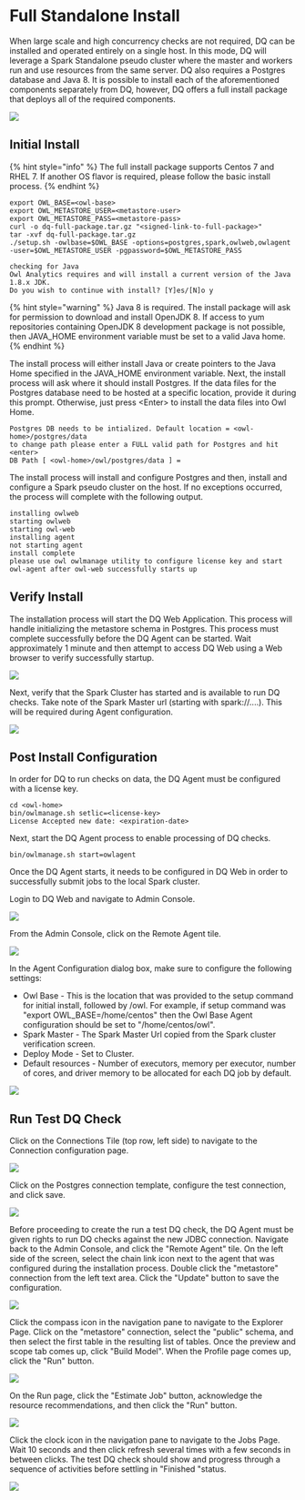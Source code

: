 # Full Standalone Install

When large scale and high concurrency checks are not required, DQ can be installed and operated entirely on a single host. In this mode, DQ will leverage a Spark Standalone pseudo cluster where the master and workers run and use resources from the same server. DQ also requires a Postgres database and Java 8. It is possible to install each of the aforementioned components separately  from DQ, however, DQ offers a full install package that deploys all of the required components.

![](../.gitbook/assets/screenshot-2021-06-14-at-5.44.53-pm.png)

## Initial Install

{% hint style="info" %}
The full install package supports Centos 7 and RHEL 7. If another OS flavor is required, please follow the basic install process.
{% endhint %}

```text
export OWL_BASE=<owl-base>
export OWL_METASTORE_USER=<metastore-user>
export OWL_METASTORE_PASS=<metastore-pass>
curl -o dq-full-package.tar.gz "<signed-link-to-full-package>"
tar -xvf dq-full-package.tar.gz
./setup.sh -owlbase=$OWL_BASE -options=postgres,spark,owlweb,owlagent -user=$OWL_METASTORE_USER -pgpassword=$OWL_METASTORE_PASS

checking for Java
Owl Analytics requires and will install a current version of the Java 1.8.x JDK.
Do you wish to continue with install? [Y]es/[N]o y
```

{% hint style="warning" %}
Java 8 is required. The install package will ask for permission to download and install OpenJDK 8. If access to yum repositories containing OpenJDK 8 development package is not possible,  then JAVA\_HOME environment variable must be set to a valid Java home.
{% endhint %}

The install process will either install Java or create pointers to the Java Home specified in the JAVA\_HOME environment variable. Next, the install process will ask where it should install Postgres. If the data files for the Postgres database need to be hosted at a specific location, provide it during this prompt. Otherwise, just press &lt;Enter&gt; to install the data files into Owl Home.

```text
Postgres DB needs to be intialized. Default location = <owl-home>/postgres/data
to change path please enter a FULL valid path for Postgres and hit <enter>
DB Path [ <owl-home>/owl/postgres/data ] = 
```

The install process will install and configure Postgres and then, install and configure a Spark pseudo cluster on the host. If no exceptions occurred, the process will complete with the following output.

```text
installing owlweb
starting owlweb
starting owl-web
installing agent
not starting agent
install complete
please use owl owlmanage utility to configure license key and start owl-agent after owl-web successfully starts up
```

## Verify Install

The installation process will start the DQ Web Application. This process will handle initializing the metastore schema in Postgres. This process must complete successfully before the DQ Agent can be started. Wait approximately 1 minute and then attempt to access DQ Web using a Web browser to verify successfully startup.

![](../.gitbook/assets/screenshot-2021-06-14-at-4.02.00-pm.png)

Next, verify that the Spark Cluster has started and is available to run DQ checks. Take note of the Spark Master url \(starting with spark://....\). This will be required during Agent configuration.

![](../.gitbook/assets/screenshot-2021-06-14-at-4.17.30-pm.png)

## Post Install Configuration

In order for DQ to run checks on data, the DQ Agent must be configured with a license key.

```text
cd <owl-home>
bin/owlmanage.sh setlic=<license-key>
License Accepted new date: <expiration-date>
```

Next, start the DQ Agent process to enable processing of DQ checks.

```text
bin/owlmanage.sh start=owlagent
```

Once the DQ Agent starts, it needs to be configured in DQ Web in order to successfully submit jobs to the local Spark cluster.

Login to DQ Web and navigate to Admin Console.

![](../.gitbook/assets/screenshot-2021-06-14-at-4.46.39-pm.png)

From the Admin Console, click on the Remote Agent tile.

![](../.gitbook/assets/screenshot-2021-06-14-at-4.23.27-pm.png)

In the Agent Configuration dialog box, make sure to configure the following settings:

* Owl Base - This is the location that was provided to the setup command for initial install, followed by /owl. For example, if setup command was "export OWL\_BASE=/home/centos" then the Owl Base Agent configuration should be set to "/home/centos/owl".
* Spark Master - The Spark Master Url copied from the Spark cluster verification screen.
* Deploy Mode - Set to Cluster.
* Default resources - Number of executors, memory per executor, number of cores, and driver memory to be allocated for each DQ job by default.

![](../.gitbook/assets/screenshot-2021-06-14-at-4.25.09-pm.png)



## Run Test DQ Check

Click on the Connections Tile \(top row, left side\) to navigate to the Connection configuration page.

![](../.gitbook/assets/screenshot-2021-06-14-at-5.00.59-pm.png)

Click on the Postgres connection template, configure the test connection, and click save.

![](../.gitbook/assets/screenshot-2021-06-14-at-5.02.00-pm.png)

Before proceeding to create the run a test DQ check, the DQ Agent must be given rights to run DQ checks against the new JDBC connection. Navigate back to the Admin Console, and click the "Remote Agent" tile. On the left side of the screen, select the chain link icon next to the agent that was configured during the installation process. Double click the "metastore" connection from the left text area. Click the "Update" button to save the configuration.

![](../.gitbook/assets/screenshot-2021-06-14-at-5.04.25-pm.png)

Click the compass icon in the navigation pane to navigate to the Explorer Page. Click on the "metastore" connection, select the "public" schema, and then select the first table in the resulting list of tables. Once the preview and scope tab comes up, click "Build Model". When the Profile page comes up, click the "Run" button.

![](../.gitbook/assets/screenshot-2021-06-14-at-5.03.40-pm.png)

On the Run page, click the "Estimate Job" button, acknowledge the resource recommendations, and then click the "Run" button.

![](../.gitbook/assets/screenshot-2021-06-14-at-5.05.31-pm.png)

Click the clock icon in the navigation pane to navigate to the Jobs Page. Wait 10 seconds and then click refresh several times with a few seconds in between clicks. The test DQ check should show and progress through a sequence of activities before settling in "Finished "status.

![](../.gitbook/assets/screenshot-2021-06-14-at-5.27.04-pm.png)

